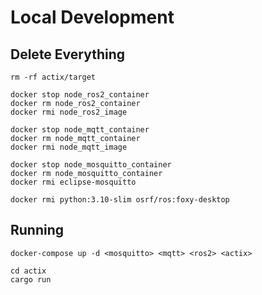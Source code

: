 # Local Development
## Delete Everything
```
rm -rf actix/target  
```

```
docker stop node_ros2_container
docker rm node_ros2_container
docker rmi node_ros2_image

docker stop node_mqtt_container
docker rm node_mqtt_container
docker rmi node_mqtt_image

docker stop node_mosquitto_container
docker rm node_mosquitto_container
docker rmi eclipse-mosquitto

docker rmi python:3.10-slim osrf/ros:foxy-desktop
```

## Running 
```
docker-compose up -d <mosquitto> <mqtt> <ros2> <actix>
```

```
cd actix
cargo run
```